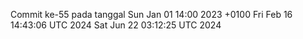Commit ke-55 pada tanggal Sun Jan 01 14:00 2023 +0100
Fri Feb 16 14:43:06 UTC 2024
Sat Jun 22 03:12:25 UTC 2024
